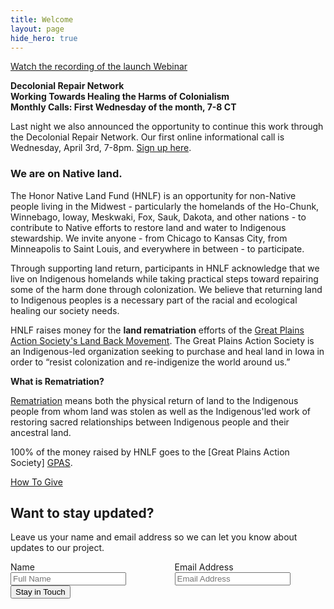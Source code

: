 ```yaml
---
title: Welcome
layout: page
hide_hero: true
---
```


<div class="block">
  <p></p>
  <a class="button is-info" href="https://www.youtube.com/watch?v=odSP_M1JW-k">Watch the recording of the launch Webinar</a>
</div>
<div>
  <p></p>
</div>
<div>
  <strong>Decolonial Repair Network</strong>
</div>
<div>
  <strong>Working Towards Healing the Harms of Colonialism</strong>
</div>
<div>
  <strong>Monthly Calls: First Wednesday of the month, 7-8 CT</strong>
</div>

Last night we also announced the opportunity to continue this work through the Decolonial Repair Network. Our first online informational call is Wednesday, April 3rd, 7-8pm. [Sign up here](https://forms.gle/fbi3PuH7R8PMHJts5).

### We are on Native land. 

The Honor Native Land Fund (HNLF) is an opportunity for non-Native people living in the Midwest - particularly the homelands of the Ho-Chunk, Winnebago, Ioway, Meskwaki, Fox, Sauk, Dakota, and other nations - to contribute to Native efforts to restore land and water to Indigenous stewardship. We invite anyone - from Chicago to Kansas City, from Minneapolis to Saint Louis, and everywhere in between - to participate. 

Through supporting land return, participants in HNLF acknowledge that we live on Indigenous homelands while taking practical steps toward repairing some of the harm done through colonization. We believe that returning land to Indigenous peoples is a necessary part of the racial and ecological healing our society needs.  

HNLF raises money for the **land rematriation** efforts of the [Great Plains Action Society's Land Back Movement][LB]. The Great Plains Action Society is an Indigenous-led organization seeking to purchase and heal land in Iowa in order to “resist colonization and re-indigenize the world around us.”

**What is Rematriation?**

[Rematriation][ST] means both the physical return of land to the Indigenous people from whom land was stolen as well as the Indigenous'led work of restoring sacred relationships between Indigenous people and their ancestral land. 

100% of the money raised by HNLF goes to the [Great Plains Action Society] [GPAS].

<div class="block">
  <a class="button is-info" href="/giving">How To Give</a>
</div>

<div class="container">
  <h2>Want to stay updated?</h2>
  <p>Leave us your name and email address so we can let you know about updates to our project. </p>
  <form action="https://formsubmit.co/215bf59e2c8cf519a7c116544d893c1d" method="POST">
    <div class="box">
      <div class="columns">
        <div class="column is-one-quarter">
          <label class="label">Name</label>
          <div class="columns">
            <div class="column">
              <input type="text" name="name" class="form-control" placeholder="Full Name" required>
            </div>
          </div>
        </div>
        <div class="column is-one-quarter">
          <label class="label">Email Address</label>
          <div class="columns">
            <div class="column">
              <input type="email" name="email" class="form-control" placeholder="Email Address" required>
            </div>
          </div>
        </div>
      </div>
      <button type="submit" class="button is-normal is-dark">Stay in Touch</button>
    </div>
  </form>
  <div></div>
</div>

[GPAS]: https://www.greatplainsaction.org/
[LB]: https://secure.actblue.com/donate/rematriatenow?refcode=hnlf
[ST]: https://sogoreate-landtrust.org/slt_resources/rematriation-resource-guide/
